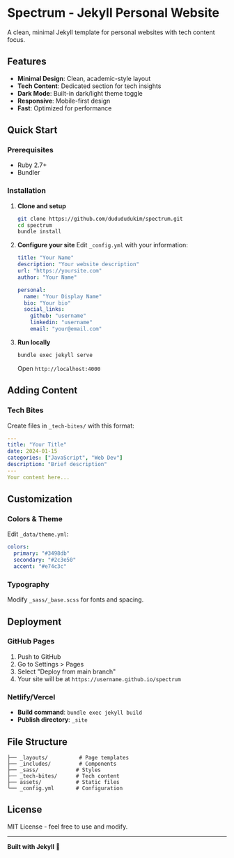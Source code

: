 # Spectrum - Jekyll Personal Website

A clean, minimal Jekyll template for personal websites with tech content focus.

## Features

- **Minimal Design**: Clean, academic-style layout
- **Tech Content**: Dedicated section for tech insights
- **Dark Mode**: Built-in dark/light theme toggle
- **Responsive**: Mobile-first design
- **Fast**: Optimized for performance

## Quick Start

### Prerequisites
- Ruby 2.7+ 
- Bundler

### Installation

1. **Clone and setup**
   ```bash
   git clone https://github.com/dudududukim/spectrum.git
   cd spectrum
   bundle install
   ```

2. **Configure your site**
   Edit `_config.yml` with your information:
   ```yaml
   title: "Your Name"
   description: "Your website description"
   url: "https://yoursite.com"
   author: "Your Name"
   
   personal:
     name: "Your Display Name"
     bio: "Your bio"
     social_links:
       github: "username"
       linkedin: "username"
       email: "your@email.com"
   ```

3. **Run locally**
   ```bash
   bundle exec jekyll serve
   ```
   Open `http://localhost:4000`

## Adding Content

### Tech Bites
Create files in `_tech-bites/` with this format:

```yaml
---
title: "Your Title"
date: 2024-01-15
categories: ["JavaScript", "Web Dev"]
description: "Brief description"
---
Your content here...
```

## Customization

### Colors & Theme
Edit `_data/theme.yml`:
```yaml
colors:
  primary: "#3498db"
  secondary: "#2c3e50"
  accent: "#e74c3c"
```

### Typography
Modify `_sass/_base.scss` for fonts and spacing.

## Deployment

### GitHub Pages
1. Push to GitHub
2. Go to Settings > Pages
3. Select "Deploy from main branch"
4. Your site will be at `https://username.github.io/spectrum`

### Netlify/Vercel
- **Build command**: `bundle exec jekyll build`
- **Publish directory**: `_site`

## File Structure

```
├── _layouts/          # Page templates
├── _includes/         # Components
├── _sass/            # Styles
├── _tech-bites/      # Tech content
├── assets/           # Static files
└── _config.yml       # Configuration
```

## License

MIT License - feel free to use and modify.

---

**Built with Jekyll** 🚀